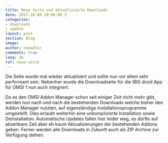 ```yaml
---
title: Neue Seite und aktualisierte Downloads
date: 2017-10-08 20:00:00 Z
categories:
- downloads
- update
layout: post
section: Blog
image:
author: seeadler
comments: true
lang: de
ref: neue-seite
---
```


Die Seite wurde mal wieder aktualisiert und sollte nun vor allem sehr performant sein. Nebenher wurde die Downloadseite für die IBIS droid App für OMSI 1 nun auch integriert.

Da es den OMSI Addon Manager schon seit einiger Zeit nicht mehr gibt, werden nun nach und nach die bestehenden Downloads welche  bisher den Addon Manager nutzten, auf eigenständige Installationsprogramme umgestellt. Dies erlaubt weiterhin eine unkomplizierte Installation sowie Deinstallation. Automatische Updates fallen hier leider weg, es dürfte auf absehbare Zeit aber eh kaum Aktualisierungen der bestehenden Addons geben. Ferner werden alle Downloads in Zukunft auch als ZIP Archive zur Verfügung stehen.
